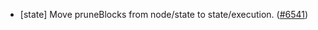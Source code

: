 - [state] Move pruneBlocks from node/state to state/execution.
  ([#6541](https://github.com/tendermint/tendermint/issues/6541))